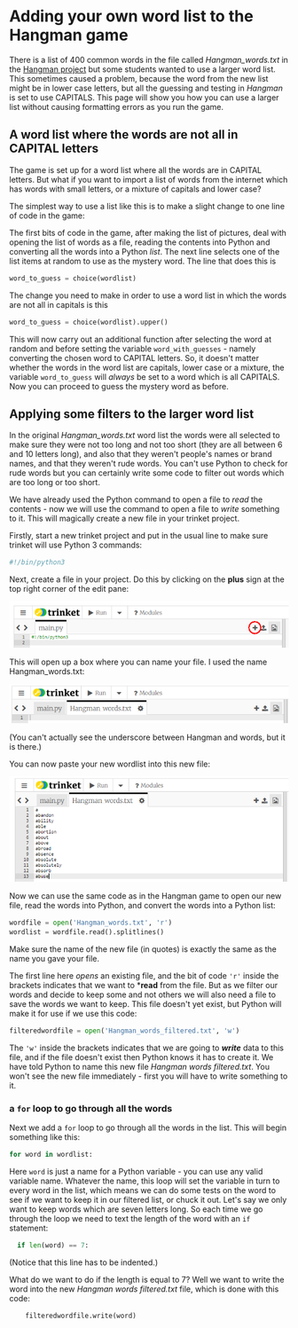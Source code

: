# Adding your own word list to the Hangman game

There is a list of 400 common words in the file called *Hangman_words.txt* in the [Hangman project](https://github.com/WokLibCodeClub/Hangman/blob/master/README.md) but some students wanted to use a larger word list. This sometimes caused a problem, because the word from the new list might be in lower case letters, but all the guessing and testing in *Hangman* is set to use CAPITALS. This page will show you how you can use a larger list without causing formatting errors as you run the game.

## A word list where the words are not all in CAPITAL letters

The game is set up for a word list where all the words are in CAPITAL letters. But what if you want to import a list of words from the internet which has words with small letters, or a mixture of capitals and lower case?

The simplest way to use a list like this is to make a slight change to one line of code in the game:

The first bits of code in the game, after making the list of pictures, deal with opening the list of words as a file, reading the contents into Python and converting all the words into a Python *list*. The next line selects one of the list items at random to use as the mystery word. The line that does this is

```python
word_to_guess = choice(wordlist)
```

The change you need to make in order to use a word list in which the words are not all in capitals is this

```python
word_to_guess = choice(wordlist).upper()
```

This will now carry out an additional function after selecting the word at random and before setting the variable ```word_with_guesses``` - namely converting the chosen word to CAPITAL letters. So, it doesn't matter whether the words in the word list are capitals, lower case or a mixture, the variable ```word_to_guess``` will *always* be set to a word which is all CAPITALS. Now you can proceed to guess the mystery word as before.

## Applying some filters to the larger word list

In the original *Hangman_words.txt* word list the words were all selected to make sure they were not too long and not too short (they are all between 6 and 10 letters long), and also that they weren't people's names or brand names, and that they weren't rude words. You can't use Python to check for rude words but you can certainly write some code to filter out words which are too long or too short.

We have already used the Python command to open a file to *read* the contents - now we will use the command to open a file to *write* something to it. This will magically create a new file in your trinket project.

Firstly, start a new trinket project and put in the usual line to make sure trinket will use Python 3 commands:

```python
#!/bin/python3
```

Next, create a file in your project. Do this by clicking on the **plus** sign at the top right corner of the edit pane:

![Click to add a file](add_file.png)

This will open up a box where you can name your file. I used the name Hangman_words.txt:

![CName a file](name_file.png)

(You can't actually see the underscore between Hangman and words, but it is there.)

You can now paste your new wordlist into this new file:

![CAdd words](word_list.png)

Now we can use the same code as in the Hangman game to open our new file, read the words into Python, and convert the words into a Python list:

```python
wordfile = open('Hangman_words.txt', 'r')
wordlist = wordfile.read().splitlines()
```

Make sure the name of the new file (in quotes) is exactly the same as the name you gave your file.

The first line here *opens* an existing file, and the bit of code ```'r'``` inside the brackets indicates that we want to ***read** from the file. But as we filter our words and decide to keep some and not others we will also need a file to save the words we want to keep. This file doesn't yet exist, but Python will make it for use if we use this code:

```python
filteredwordfile = open('Hangman_words_filtered.txt', 'w')
```

The ```'w'``` inside the brackets indicates that we are going to ***write*** data to this file, and if the file doesn't exist then Python knows it has to create it. We have told Python to name this new file *Hangman words filtered.txt*. You won't see the new file immediately - first you will have to write something to it.

### a ```for``` loop to go through all the words

Next we add a ```for``` loop to go through all the words in the list. This will begin something like this:

```python
for word in wordlist:
```

Here ```word``` is just a name for a Python variable - you can use any valid variable name. Whatever the name, this loop will set the variable in turn to every word in the list, which means we can do some tests on the word to see if we want to keep it in our filtered list, or chuck it out. Let's say we only want to keep words which are seven letters long. So each time we go through the loop we need to text the length of the word with an ```if``` statement:

```python
  if len(word) == 7:
```

(Notice that this line has to be indented.)

What do we want to do if the length is equal to 7? Well we want to write the word into the new *Hangman words filtered.txt* file, which is done with this code:

```python
    filteredwordfile.write(word)
```
